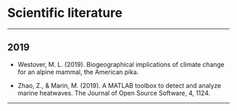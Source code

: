 # Scientific literature

***

## 2019

- Westover, M. L. (2019). Biogeographical implications of climate change for an alpine mammal, the American pika.

- Zhao, Z., & Marin, M. (2019). A MATLAB toolbox to detect and analyze marine heatwaves. The Journal of Open Source Software, 4, 1124.

***
